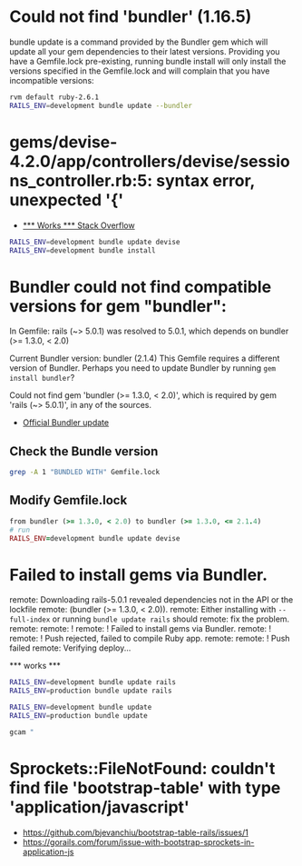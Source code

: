 # Could not find 'bundler' (1.16.5)

bundle update is a command provided by the Bundler gem which will update all your gem dependencies to their latest versions. Providing you have a Gemfile.lock pre-existing, running bundle install will only install the versions specified in the Gemfile.lock and will complain that you have incompatible versions:

```sh
rvm default ruby-2.6.1
RAILS_ENV=development bundle update --bundler
```


# gems/devise-4.2.0/app/controllers/devise/sessions_controller.rb:5: syntax error, unexpected '{'
- [*** Works *** Stack Overflow](https://stackoverflow.com/questions/55945489/rails-syntaxerror-unexpected-in-sessionscontroller)

```sh
RAILS_ENV=development bundle update devise
RAILS_ENV=development bundle install
```


# Bundler could not find compatible versions for gem "bundler":
  In Gemfile:
    rails (~> 5.0.1) was resolved to 5.0.1, which depends on
      bundler (>= 1.3.0, < 2.0)

  Current Bundler version:
    bundler (2.1.4)
This Gemfile requires a different version of Bundler.
Perhaps you need to update Bundler by running `gem install bundler`?

Could not find gem 'bundler (>= 1.3.0, < 2.0)', which is required by gem 'rails (~>
5.0.1)', in any of the sources.

- [Official Bundler update](https://bundler.io/guides/bundler_2_upgrade.html)

## Check the Bundle version
```sh
grep -A 1 "BUNDLED WITH" Gemfile.lock
```

## Modify Gemfile.lock

```rb
from bundler (>= 1.3.0, < 2.0) to bundler (>= 1.3.0, <= 2.1.4)
# run 
RAILS_ENV=development bundle update devise

```

# Failed to install gems via Bundler.

remote:        Downloading rails-5.0.1 revealed dependencies not in the API or the lockfile
remote:        (bundler (>= 1.3.0, < 2.0)).
remote:        Either installing with `--full-index` or running `bundle update rails` should
remote:        fix the problem.
remote: 
remote:  !
remote:  !     Failed to install gems via Bundler.
remote:  !
remote:  !     Push rejected, failed to compile Ruby app.
remote: 
remote:  !     Push failed
remote: Verifying deploy...

*** works ***
```sh
RAILS_ENV=development bundle update rails
RAILS_ENV=production bundle update rails

RAILS_ENV=development bundle update
RAILS_ENV=production bundle update

gcam "

```
# Sprockets::FileNotFound: couldn't find file 'bootstrap-table' with type 'application/javascript'
- https://github.com/bjevanchiu/bootstrap-table-rails/issues/1
- https://gorails.com/forum/issue-with-bootstrap-sprockets-in-application-js